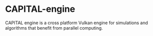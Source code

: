 # CAPITAL-engine
CAPITAL engine is a cross platform Vulkan engine for simulations and algorithms that benefit from parallel computing.
